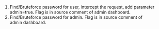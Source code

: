 1. Find/Bruteforce password for user, intercept the request, add parameter admin=true. Flag is in source comment of admin dashboard.
2. Find/Bruteforce password for admin. Flag is in source comment of admin dashboard.